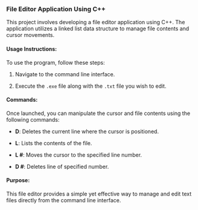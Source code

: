### File Editor Application Using C++

This project involves developing a file editor application using C++. The application utilizes a linked list data structure to manage file contents and cursor movements.

#### Usage Instructions:

To use the program, follow these steps:

1. Navigate to the command line interface.

2. Execute the `.exe` file along with the `.txt` file you wish to edit.

#### Commands:

Once launched, you can manipulate the cursor and file contents using the following commands:

- **D**: Deletes the current line where the cursor is positioned.
  
- **L**: Lists the contents of the file.

- **L #**: Moves the cursor to the specified line number.
- **D #**: Deletes line of specified number.

#### Purpose:

This file editor provides a simple yet effective way to manage and edit text files directly from the command line interface.
